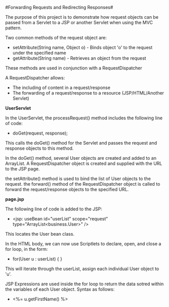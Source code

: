 #Forwarding Requests and Redirecting Responses#

The purpose of this project is to demonstrate how request objects can be passed from a Servlet to a
JSP or another Servlet when using the MVC pattern. 

Two common methods of the request object are:
* setAttribute(String name, Object o) - Binds object 'o' to the request under the specified name
* getAttribute(String name) - Retrieves an object from the request

These methods are used in conjunction with a RequestDispatcher

A RequestDispatcher allows:
* The including of content in a request/response
* The forwarding of a request/response to a resource (JSP/HTML/Another Servlet) 

**UserServlet**

In the UserServlet, the processRequest() method includes the following line of code:
* doGet(request, response);

This calls the doGet() method for the Servlet and passes the request and response objects to this method.

In the doGet() method, several User objects are created and added to an ArrayList. A RequestDispatcher 
object is created and supplied with the URL to the JSP page. 

the setAttribute() method is used to bind the list of User objects to the request. 
the forward() method of the RequestDispatcher object is called to forward the request/response objects
to the specified URL.


**page.jsp**

The following line of code is added to the JSP:
* <jsp: useBean id="userList" scope="request" type="ArrayList<business.User>" />

This locates the User bean class. 

In the HTML body, we can now use Scriptlets to declare, open, and close a for loop, in the form:
* for(User u : userList) { }

This will iterate through the userList, assign each individual User object to 'u'.

JSP Expressions are used inside the for loop to return the data sotred within the variables of each User 
object. Syntax as follows:
* <%= u.getFirstName() %>
